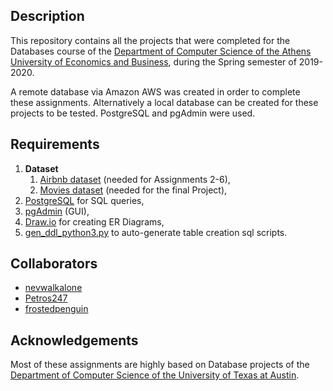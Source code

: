 ## Description
This repository contains all the projects that were completed for the Databases course of the [Department of Computer Science of the Athens University of Economics and Business](https://www.dept.aueb.gr/el/cs), during the Spring semester of 2019-2020.

A remote database via Amazon AWS was created in order to complete these assignments. Alternatively a local database can be created for these projects to be 
tested. PostgreSQL and pgAdmin were used.


## Requirements

1. **Dataset**
   1. [Αirbnb dataset](https://drive.google.com/file/d/1omHRHh8IGSaRKydFO9qPfaZWtmtCLYSt/view?usp=sharing) (needed for Αssignments 2-6),
   2. [Μovies dataset](https://drive.google.com/file/d/176rM0053_QqeTlTuFgtcq4mm-gyiZlha/view?usp=sharing) (needed for the final Project),
2. [PostgreSQL](https://www.postgresql.org/) for SQL queries,
3. [pgAdmin](https://www.pgadmin.org/) (GUI),
4. [Draw.io](https://draw-io.en.softonic.com/download) for creating ER Diagrams,
5. [gen_ddl_python3.py](https://drive.google.com/file/d/1mVgOWewHsTfu_sQSau208Hb6pmsglOsN/view?usp=sharing) to auto-generate table creation sql scripts.

## Collaborators
* [nevwalkalone](https://github.com/nevwalkalone)
* [Petros247](https://github.com/Petros247)
* [frostedpenguin](https://github.com/frostedpenguin)

## Acknowledgements
Most of these assignments are highly based on Database projects of the [Department of Computer Science of the University of Texas at Austin](https://www.cs.utexas.edu/).
